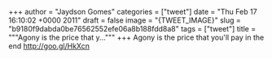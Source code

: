 
+++
author = "Jaydson Gomes"
categories = ["tweet"]
date = "Thu Feb 17 16:10:02 +0000 2011"
draft = false
image = "{TWEET_IMAGE}"
slug = "b9180f9dabda0be76562552efe06a8b188fdd8a8"
tags = ["tweet"]
title = """Agony is the price that y..."""
+++
Agony is the price that you'll pay in the end http://goo.gl/HkXcn
